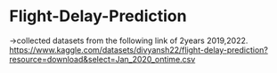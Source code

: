 # Flight-Delay-Prediction

->collected datasets from the following link of 2years 2019,2022.
https://www.kaggle.com/datasets/divyansh22/flight-delay-prediction?resource=download&select=Jan_2020_ontime.csv
